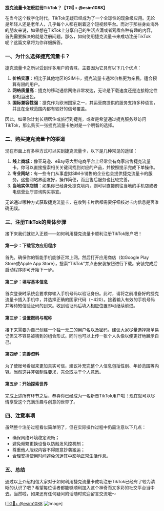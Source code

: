 **捷克流量卡怎麽註冊TikTok？【TG💪+ @esim1088】**

在当今这个数字化时代，TikTok无疑已经成为了一个全球性的现象级应用。无论是年轻人还是老年人，几乎每个人都在刷着这个短视频平台。而对于那些身处海外的朋友来说，如果想在TikTok上分享自己的生活点滴或者观看各种有趣的内容，首先需要解决的就是注册问题。那么，如何使用捷克流量卡来成功注册TikTok呢？这篇文章将为你详细解答。

### 一、为什么选择捷克流量卡？

捷克流量卡之所以受到许多用户的青睐，主要因为它具有以下几个优点：

1. **价格实惠**：相比于其他地区的SIM卡，捷克流量卡通常价格更为亲民，适合预算有限的用户。
2. **网络质量高**：捷克的移动通信网络非常发达，无论是下载速度还是连接稳定性都相当出色。
3. **国际兼容性强**：捷克作为欧洲国家之一，其运营商提供的服务支持多种语言，并且在全球范围内都有较好的信号覆盖。

因此，如果你计划长期居住或旅行到捷克，或者是希望通过捷克服务器访问TikTok，那么购买一张捷克流量卡绝对是一个明智的选择。

### 二、购买捷克流量卡的渠道

现在市面上有多种方式可以买到捷克流量卡，以下是几种常见的途径：

1. **线上商城**：像亚马逊、eBay等大型电商平台上经常会有商家出售捷克流量卡。你可以直接搜索相关关键词找到对应的产品，并按照提示完成下单操作。
2. **专业网站**：有一些专门从事虚拟SIM卡销售的企业也会提供捷克流量卡的服务。这些网站界面友好，操作简便，而且售后服务也比较完善。
3. **当地实体店铺**：如果你已经身处捷克境内，则可以直接前往当地的手机店或者电信营业厅咨询购买事宜。

无论通过哪种方式获取捷克流量卡，在收到卡片后都需要仔细核对卡内信息是否准确无误。

### 三、注册TikTok的具体步骤

接下来我们就进入正题——如何利用捷克流量卡顺利注册TikTok账户吧！

#### 第一步：下载官方应用程序
首先，确保你的智能手机能够正常上网。然后打开应用商店（如Google Play Store或Apple App Store），搜索“TikTok”并点击安装按钮进行下载。安装完成后启动程序即可开始下一步。

#### 第二步：填写基本信息
首次登录时系统会要求你输入手机号码以验证身份。此时，请将之前准备好的捷克流量卡插入手机中，并选择正确的国家代码（+420）。接着输入有效的手机号码并等待短信验证码的到来。收到验证码后填入相应位置即可继续前进。

#### 第三步：设置密码与昵称
接下来需要为自己创建一个独一无二的用户名以及密码。建议大家尽量选择简单易记但又不容易被猜到的组合形式。同时也可以上传一张个人头像以便更好地展示自己。

#### 第四步：完善资料
为了使账号看起来更加真实可信，建议补充完整个人信息包括性别、年龄范围等内容。当然这并非强制性要求，完全取决于个人意愿。

#### 第五步：开始探索世界
完成上述所有环节之后，恭喜你已经成为一名新晋TikTok用户啦！现在就可以尽情享受这个充满乐趣与创意的世界了。

### 四、注意事项

虽然整个注册过程看似简单明了，但在实际操作过程中仍需注意以下几点：

- 确保网络环境稳定流畅；
- 避免频繁更换设备以防触发风控机制；
- 尊重他人版权内容不得随意抄袭搬运；
- 合理安排使用时间避免沉迷其中影响正常生活作息。

### 五、总结

通过以上介绍相信大家对于如何利用捷克流量卡成功注册TikTok已经有了较为清晰的认识了吧？希望每位读者都能够顺利加入这个神奇而又多彩的社交平台当中去。当然啦，如果还有任何疑问的话随时欢迎留言交流哦～

[[TG💪+ @esim1088](https://t.me/s/esim1088) ![Image](https://i.postimg.cc/4NQfJmqS/Snipaste-2025-05-13-00-14-12.png)]